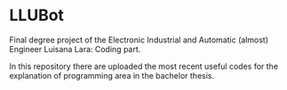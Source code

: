 # LLUBot
Final degree project of the Electronic Industrial and Automatic (almost) Engineer Luisana Lara: Coding part.

In this repository there are uploaded the most recent useful codes for the explanation of programming area in the bachelor thesis.
